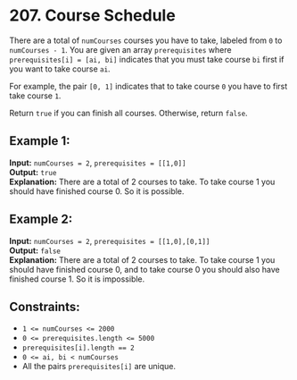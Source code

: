 # 207. Course Schedule

There are a total of `numCourses` courses you have to take, labeled from `0` to `numCourses - 1`. You are given an array `prerequisites` where `prerequisites[i] = [ai, bi]` indicates that you must take course `bi` first if you want to take course `ai`.

For example, the pair `[0, 1]` indicates that to take course `0` you have to first take course `1`.

Return `true` if you can finish all courses. Otherwise, return `false`.

## Example 1:

**Input:** `numCourses = 2`, `prerequisites = [[1,0]]`  
**Output:** `true`  
**Explanation:** There are a total of 2 courses to take. To take course 1 you should have finished course 0. So it is possible.

## Example 2:

**Input:** `numCourses = 2`, `prerequisites = [[1,0],[0,1]]`  
**Output:** `false`  
**Explanation:** There are a total of 2 courses to take. To take course 1 you should have finished course 0, and to take course 0 you should also have finished course 1. So it is impossible.

## Constraints:

- `1 <= numCourses <= 2000`
- `0 <= prerequisites.length <= 5000`
- `prerequisites[i].length == 2`
- `0 <= ai, bi < numCourses`
- All the pairs `prerequisites[i]` are unique.

